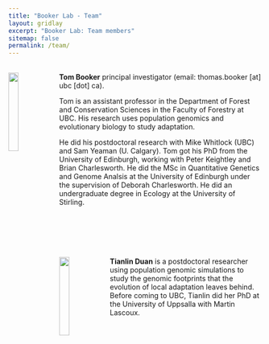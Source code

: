```yaml
---
title: "Booker Lab - Team"
layout: gridlay
excerpt: "Booker Lab: Team members"
sitemap: false
permalink: /team/
---
```



<br>

<div class="col-sm-12 clearfix" style="margin-bottom:70px;">
  <img src="{{ site.url }}{{ site.baseurl }}/images/tom.jpg" class="img-responsive" width="20%" style="float: left" />
<b>Tom Booker</b>
 principal investigator (email: thomas.booker [at] ubc [dot] ca). <br>

Tom is an assistant professor in the Department of Forest and Conservation Sciences in the Faculty of Forestry at UBC. His research uses population genomics and evolutionary biology to study adaptation.

He did his postdoctoral research with Mike Whitlock (UBC) and Sam Yeaman (U. Calgary). Tom got his PhD from the University of Edinburgh, working with Peter Keightley and Brian Charlesworth. He did the MSc in Quantitative Genetics and Genome Analsis at the University of Edinburgh under the supervision of Deborah Charlesworth. He did an undergraduate degree in Ecology at the University of Stirling.

</div>


<br>

<div class="col-sm-12 clearfix" style="margin-bottom:50px;">
  <img src="{{ site.url }}{{ site.baseurl }}/images/tianlin.jpg" class="img-responsive" width="20%" style="float: left" />

<b>Tianlin Duan</b> is a postdoctoral researcher using population genomic simulations to study the genomic footprints that the evolution of local adaptation leaves behind. Before coming to UBC, Tianlin did her PhD at the University of Uppsalla with Martin Lascoux.
